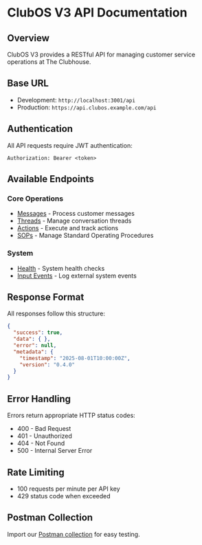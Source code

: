 # ClubOS V3 API Documentation

## Overview
ClubOS V3 provides a RESTful API for managing customer service operations at The Clubhouse.

## Base URL
- Development: `http://localhost:3001/api`
- Production: `https://api.clubos.example.com/api`

## Authentication
All API requests require JWT authentication:
```
Authorization: Bearer <token>
```

## Available Endpoints

### Core Operations
- [Messages](./endpoints/messages.md) - Process customer messages
- [Threads](./endpoints/threads.md) - Manage conversation threads
- [Actions](./endpoints/actions.md) - Execute and track actions
- [SOPs](./endpoints/sops.md) - Manage Standard Operating Procedures

### System
- [Health](./endpoints/health.md) - System health checks
- [Input Events](./endpoints/input-events.md) - Log external system events

## Response Format
All responses follow this structure:
```json
{
  "success": true,
  "data": { },
  "error": null,
  "metadata": {
    "timestamp": "2025-08-01T10:00:00Z",
    "version": "0.4.0"
  }
}
```

## Error Handling
Errors return appropriate HTTP status codes:
- 400 - Bad Request
- 401 - Unauthorized
- 404 - Not Found
- 500 - Internal Server Error

## Rate Limiting
- 100 requests per minute per API key
- 429 status code when exceeded

## Postman Collection
Import our [Postman collection](./postman/clubos-v3.json) for easy testing.